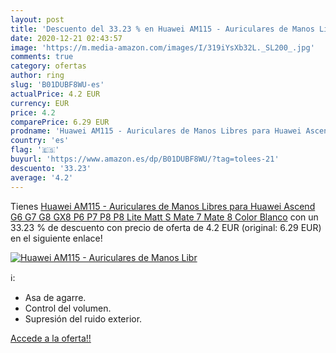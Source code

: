 ```yaml
---
layout: post
title: 'Descuento del 33.23 % en Huawei AM115 - Auriculares de Manos Libr'
date: 2020-12-21 02:43:57
image: 'https://m.media-amazon.com/images/I/319iYsXb32L._SL200_.jpg'
comments: true
category: ofertas
author: ring
slug: 'B01DUBF8WU-es'
actualPrice: 4.2 EUR
currency: EUR
price: 4.2
comparePrice: 6.29 EUR
prodname: 'Huawei AM115 - Auriculares de Manos Libres para Huawei Ascend G6  G7  G8  GX8  P6  P7  P8  P8 Lite  Matt S  Mate 7  Mate 8  Color Blanco'
country: 'es'
flag: '🇪🇸'
buyurl: 'https://www.amazon.es/dp/B01DUBF8WU/?tag=tolees-21'
descuento: '33.23'
average: '4.2'
---
```


Tienes [Huawei AM115 - Auriculares de Manos Libres para Huawei Ascend G6  G7  G8  GX8  P6  P7  P8  P8 Lite  Matt S  Mate 7  Mate 8  Color Blanco](https://www.amazon.es/dp/B01DUBF8WU/?tag=tolees-21) con un 33.23 % de descuento con precio de oferta de 4.2 EUR (original: 6.29 EUR) en el siguiente enlace!

[![Huawei AM115 - Auriculares de Manos Libr](https://m.media-amazon.com/images/I/319iYsXb32L._SL200_.jpg)](https://www.amazon.es/dp/B01DUBF8WU/?tag=tolees-21)

ℹ️:

- Asa de agarre.
- Control del volumen.
- Supresión del ruido exterior.

[Accede a la oferta!!](https://www.amazon.es/dp/B01DUBF8WU/?tag=tolees-21)
